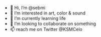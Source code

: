 - 👋 Hi, I’m @sebmi
- 👀 I’m interested in art, color & sound 
- 🌱 I’m currently learning life 
- 💞️ I’m looking to collaborate on something 
- 📫 reach me on Twitter @KSMCelo 

<!---
sebmi/sebmi is a ✨ special ✨ repository because its `README.md` (this file) appears on your GitHub profile.
You can click the Preview link to take a look at your changes.
--->

